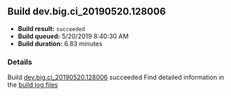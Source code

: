 ## Build dev.big.ci_20190520.128006
- **Build result:** `succeeded`
- **Build queued:** 5/20/2019 8:40:30 AM
- **Build duration:** 6.83 minutes
### Details
Build [dev.big.ci_20190520.128006](https://winappstudio.visualstudio.com/web/build.aspx?pcguid=a4ef43be-68ce-4195-a619-079b4d9834c2&builduri=vstfs%3a%2f%2f%2fBuild%2fBuild%2f28006) succeeded
Find detailed information in the [build log files](https://uwpctdiags.blob.core.windows.net/buildlogs/dev.big.ci_20190520.128006_logs.zip)
